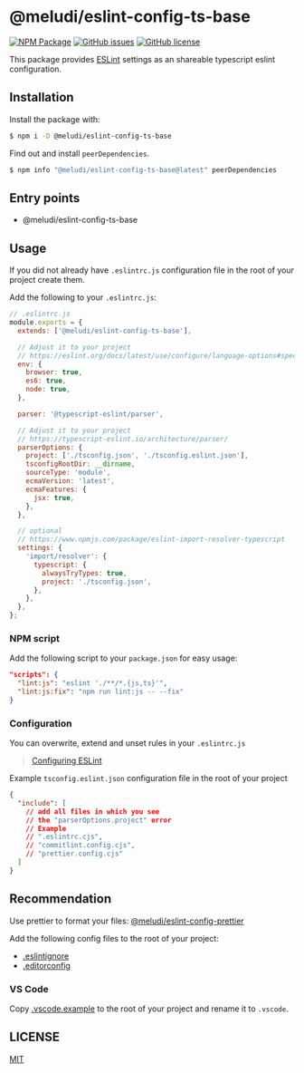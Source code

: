 # @meludi/eslint-config-ts-base

[![NPM Package][eslint-config-ts-base-npm-badge]][eslint-config-ts-base-npm-link]
[![GitHub issues][eslint-config-ts-base-issues-badge]][eslint-config-ts-base-issues-link]
[![GitHub license][eslint-config-license-badge]][eslint-config-license-link]

This package provides [ESLint](https://eslint.org/) settings as an shareable typescript eslint configuration.

## Installation

Install the package with:

```sh
$ npm i -D @meludi/eslint-config-ts-base

```

Find out and install `peerDependencies`.

```sh
$ npm info "@meludi/eslint-config-ts-base@latest" peerDependencies
```

## Entry points

- @meludi/eslint-config-ts-base

## Usage

If you did not already have `.eslintrc.js` configuration file in the root of your project create them.

Add the following to your `.eslintrc.js`:

```js
// .eslintrc.js
module.exports = {
  extends: ['@meludi/eslint-config-ts-base'],

  // Adjust it to your project
  // https://eslint.org/docs/latest/use/configure/language-options#specifying-environments
  env: {
    browser: true,
    es6: true,
    node: true,
  },

  parser: '@typescript-eslint/parser',

  // Adjust it to your project
  // https://typescript-eslint.io/architecture/parser/
  parserOptions: {
    project: ['./tsconfig.json', './tsconfig.eslint.json'],
    tsconfigRootDir: __dirname,
    sourceType: 'module',
    ecmaVersion: 'latest',
    ecmaFeatures: {
      jsx: true,
    },
  },

  // optional
  // https://www.npmjs.com/package/eslint-import-resolver-typescript
  settings: {
    'import/resolver': {
      typescript: {
        alwaysTryTypes: true,
        project: './tsconfig.json',
      },
    },
  },
};
```

### NPM script

Add the following script to your `package.json` for easy usage:

```json
"scripts": {
  "lint:js": "eslint './**/*.{js,ts}'",
  "lint:js:fix": "npm run lint:js -- --fix"
}
```

### Configuration

You can overwrite, extend and unset rules in your `.eslintrc.js`

> [Configuring ESLint](https://eslint.org/docs/user-guide/configuring)

Example `tsconfig.eslint.json` configuration file in the root of your project

```json
{
  "include": [
    // add all files in which you see
    // the "parserOptions.project" error
    // Example
    // ".eslintrc.cjs",
    // "commitlint.config.cjs",
    // "prettier.config.cjs"
  ]
}
```

## Recommendation

Use prettier to format your files: [@meludi/eslint-config-prettier](https://www.npmjs.com/package/@meludi/eslint-config-prettier)

Add the following config files to the root of your project:

- [.eslintignore](https://eslint.org/docs/latest/use/configure/ignore)
- [.editorconfig](https://editorconfig.org/)

### VS Code

Copy [.vscode.example](https://github.com/meludi/eslint-config/tree/master/packages/eslint-config-ts-base/.vscode.example) to the root of your project and rename it to `.vscode`.

## LICENSE

[MIT](LICENSE)

[eslint-config-license-badge]: https://img.shields.io/github/license/meludi/eslint-config
[eslint-config-license-link]: https://github.com/meludi/eslint-config/blob/main/LICENSE
[eslint-config-ts-base-npm-badge]: https://img.shields.io/npm/v/@meludi/eslint-config-ts-base.svg
[eslint-config-ts-base-npm-link]: https://www.npmjs.com/package/@meludi/eslint-config-ts-base
[eslint-config-ts-base-issues-badge]: https://img.shields.io/github/issues/meludi/stylelint-config/package:%20eslint-config-ts-base?label=issues
[eslint-config-ts-base-issues-link]: https://github.com/meludi/stylelint-config/issues?q=is%3Aopen+is%3Aissue+label%3A%22package%3A+eslint-config-ts-base%22
